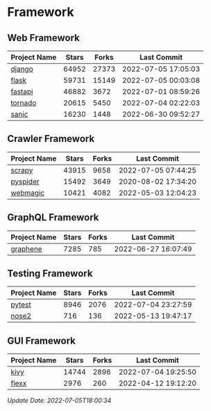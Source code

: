 # Framework

## Web Framework
| Project Name | Stars | Forks | Last Commit |
| ------------ | ----- | ----- | ----------- |
| [django](https://github.com/django/django) | 64952 | 27373 | 2022-07-05 17:05:03 |
| [flask](https://github.com/pallets/flask) | 59731 | 15149 | 2022-07-05 00:03:08 |
| [fastapi](https://github.com/tiangolo/fastapi) | 46882 | 3672 | 2022-07-01 08:59:26 |
| [tornado](https://github.com/tornadoweb/tornado) | 20615 | 5450 | 2022-07-04 02:22:03 |
| [sanic](https://github.com/sanic-org/sanic) | 16230 | 1448 | 2022-06-30 09:52:27 |

## Crawler Framework
| Project Name | Stars | Forks | Last Commit |
| ------------ | ----- | ----- | ----------- |
| [scrapy](https://github.com/scrapy/scrapy) | 43915 | 9658 | 2022-07-05 07:44:25 |
| [pyspider](https://github.com/binux/pyspider) | 15492 | 3649 | 2020-08-02 17:34:20 |
| [webmagic](https://github.com/code4craft/webmagic) | 10421 | 4082 | 2022-05-03 12:04:23 |

## GraphQL Framework
| Project Name | Stars | Forks | Last Commit |
| ------------ | ----- | ----- | ----------- |
| [graphene](https://github.com/graphql-python/graphene) | 7285 | 785 | 2022-06-27 16:07:49 |

## Testing Framework
| Project Name | Stars | Forks | Last Commit |
| ------------ | ----- | ----- | ----------- |
| [pytest](https://github.com/pytest-dev/pytest) | 8946 | 2076 | 2022-07-04 23:27:59 |
| [nose2](https://github.com/nose-devs/nose2) | 716 | 136 | 2022-05-13 19:47:17 |

## GUI Framework
| Project Name | Stars | Forks | Last Commit |
| ------------ | ----- | ----- | ----------- |
| [kivy](https://github.com/kivy/kivy) | 14744 | 2896 | 2022-07-04 19:25:50 |
| [flexx](https://github.com/flexxui/flexx) | 2976 | 260 | 2022-04-12 19:12:20 |

*Update Date: 2022-07-05T18:00:34*